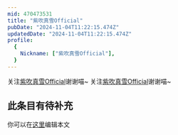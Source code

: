 ```yaml
---
mid: 470473531
title: "紫吹真雪Official"
pubDate: "2024-11-04T11:22:15.474Z"
updatedDate: "2024-11-04T11:22:15.474Z"
profile:
  {
    Nickname: ["紫吹真雪Official"],
  }
---
```


关注[紫吹真雪Official](https://space.bilibili.com/470473531)谢谢喵~ 关注[紫吹真雪Official](https://space.bilibili.com/470473531)谢谢喵~

## 此条目有待补充
你可以在[这里](https://github.com/Yuhanawa/VTuber.ICU-Content/edit/master/v/紫吹真雪Official/index.md)编辑本文
